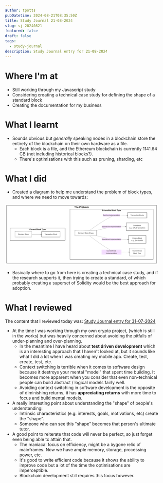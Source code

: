 ```yaml
---
author: tpotts
pubDatetime: 2024-08-21T08:35:50Z
title: Study Journal 21-08-2024
slug: sj-20240821
featured: false
draft: false
tags:
  - study-journal
description: Study Journal entry for 21-08-2024
---
```


# Where I'm at

- Still working through my Javascript study
- Considering creating a technical case study for defining the shape of a standard block
- Creating the documentation for my business

# What I learnt

- Sounds obvious but _generally_ speaking nodes in a blockchain store the entirety of the blockchain on their own hardware as a file.
  - Each block is a file, and the Ethereum blockchain is currently 1141.64 GB (not including historical blocks?).
  - There's optimisations with this such as pruning, sharding, etc

# What I did

- Created a diagram to help me understand the problem of block types, and where we need to move towards:

![The Problem](../../assets/images/Problem.png)

- Basically where to go from here is creating a technical case study, and if the research supports it, then trying to create a standard, of which probably creating a superset of Solidity would be the best approach for adoption.

# What I reviewed

The content that I reviewed today was: [Study Journal entry for 31-07-2024](./sj-20240731.md)

- At the time I was working through my own crypto project, (which is still in the works) but was heavily concerned about avoiding the pitfalls of under-planning and over-planning.
  - In the meantime I have heard about **test driven development** which is an interesting approach that I haven't looked at, but it sounds like what I did a lot when I was creating my mobile app. Create, test, create, test, etc.
  - Context switching is terrible when it comes to software design because it destroys your mental "model" that spent time building. It becomes more apparent when you consider that even non-technical people can build abstract / logical models fairly well.
  - Avoiding context switching in software development is the opposite of diminishing returns, it has **appreciating returns** with more time to focus and build mental models.
- A really interesting point about understanding the "shape" of people's understanding:
  - Intrinsic characteristics (e.g. interests, goals, motivations, etc) create the "shape".
  - Someone who can see this "shape" becomes that person's ultimate tutor.
- A good point to reiterate that code will never be perfect, so just forget even being able to attain that.
  - The maniacal focus on efficiency, might be a bygone relic of mainframes. Now we have ample memory, storage, processing power, etc.
  - It's good to write efficient code because it shows the ability to improve code but a lot of the time the optimisations are imperceptible.
  - Blockchain development still requires this focus however.
